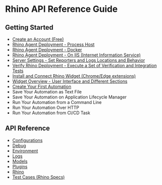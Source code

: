 # Rhino API Reference Guide

## Getting Started
* [Create an Account (Free)](./GettingStarted/Register.md 'Register')
* [Rhino Agent Deployment - Process Host](./GettingStarted/Deployment.md 'Deployment')
* [Rhino Agent Deployment - Docker](./GettingStarted/DeploymentDocker.md 'DeploymentDocker')
* [Rhino Agent Deployment - On IIS (Internet Information Service)](./GettingStarted/DeploymentIIS.md 'DeploymentIIS')
* [Server Settings - Set Reporters and Logs Locations and Behavior](./GettingStarted/ServerSettings.md 'ServerSettings')
* [Verify Rhino Deployment - Execute a Set of Verification and Integration Tests](./GettingStarted/VerifyDeployment.md 'VerifyDeployment')
* [Install and Connect Rhino Widget (Chrome/Edge extensions)](./GettingStarted/ConnectWidget.md 'ConnectWidget')
* [Widget Overview - User Interface and Different Sections](./GettingStarted/WidgetOverview.md 'WidgetOverview')
* [Create Your First Automation](./GettingStarted/YourFirstAutomation.md 'YourFirstAutomation')
* Save Your Automation as Text File
* Save Your Automation on Application Lifecycle Manager
* Run Your Automation from a Command Line
* Run Your Automation Over HTTP
* Run Your Automation from CI/CD Task

## API Reference
* [Configurations](./ApiReference/Configurations.md 'Configurations')
* [Debug](./ApiReference/Debug.md 'Debug')
* [Environment](./ApiReference/Environment.md 'Environment')
* [Logs](./ApiReference/Logs.md 'Logs')
* [Models](./ApiReference/Models.md 'Models')
* [Plugins](./ApiReference/Plugins.md 'Plugins')
* [Rhino](./ApiReference/Rhino.md 'Rhino')
* [Test Cases (Rhino Specs)](./ApiReference/TestCases.md 'TestCases')